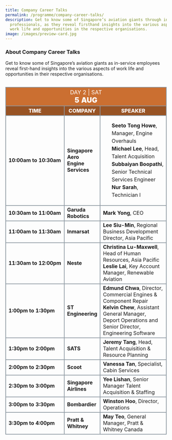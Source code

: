 ```yaml
---
title: Company Career Talks
permalink: /programme/company-career-talks/
description: Get to know some of Singapore’s aviation giants through in-service
  professionals, as they reveal firsthand insights into the various aspects of
  work life and opportunities in the respective organisations.
image: /images/preview-card.jpg
---
```

### **About Company Career Talks**

Get to know some of Singapore’s aviation giants    as in-service employees reveal first-hand insights into the various aspects of work life and opportunities in their respective organisations.

<table style="margin-top: 2rem;" class="table">
	<thead>
		<tr>
			<th class="center-title" colspan="4">
				<span style="font-size: 1.1rem;font-weight: 400;">DAY 2 |  SAT</span><br>
				<span style="font-size: 1.4rem; font-weight: 900;">5 AUG</span>
			</th>
		</tr>
		<tr>
			<th class="subtitle">Time</th>
			<th class="subtitle">Company</th>
			<th class="subtitle">Speaker</th>
		</tr>
	</thead>
	<tbody>
	<tr>
		<td><b>10:00am to 10:30am</b></td>
		<td><b>Singapore Aero Engine Services</b></td>
		<td>
			<ul class="speaker-list">
				<li><b>Seeto&nbsp;Tong Howe</b>, Manager, Engine Overhauls</li>
				<li><b>Michael Lee</b>, Head, Talent Acquisition</li>
				<li><b>Subbaiyan&nbsp;Boopathi</b>, Senior Technical Services Engineer</li>
				<li><b>Nur Sarah</b>, Technician I</li>
			</ul>
		</td>
	</tr>
	<tr>
		<td><b>10:30am to 11:00am</b></td>
		<td><b>Garuda Robotics</b></td>
		<td><b>Mark Yong</b>, CEO</td>
	</tr>
	<tr>
		<td><b>11:00am to 11:30am</b></td>
		<td><b>Inmarsat</b></td>
		<td><b>Lee Siu-Min</b>, Regional Business Development Director, Asia Pacific</td>
	</tr>
	<tr>
		<td><b>11:30am to 12:00pm</b></td>
		<td><b>Neste</b></td>
		<td><b>Christina Lu-Maxwell</b>, Head of Human Resources, Asia Pacific<br><b>Leslie Lai</b>, Key Account Manager, Renewable Aviation</td>
	</tr>
	<tr>
		<td><b>1:00pm to 1:30pm</b></td>
		<td><b>ST Engineering</b></td>
		<td><b>Edmund&nbsp;Chwa</b>, Director, Commercial Engines &amp; Component Repair<br><b>Kelvin Chew</b>, Assistant General Manager, Deport Operations and Senior&nbsp;Director, Engineering Software</td>
	</tr>
	<tr>
		<td class="tdtime"><b>1:30pm to 2:00pm</b></td>
		<td><b>SATS</b></td>
		<td><b>Jeremy Tang</b>, Head, Talent Acquisition &amp; Resource Planning</td>
	</tr>
	<tr>
		<td class="tdtime"><b>2:00pm to 2:30pm</b></td>
		<td><b>Scoot</b></td>
		<td><b>Vanessa Tan</b>, Specialist, Cabin Services</td>
	</tr>
	<tr>
		<td class="tdtime"><b>2:30pm to 3:00pm</b></td>
		<td><b>Singapore Airlines</b></td>
		<td><b>Yee&nbsp;Lishan</b>, Senior Manager Talent Acquisition &amp; Staffing</td>
	</tr>
	<tr>
		<td class="tdtime"><b>3:00pm to 3:30pm</b></td>
		<td><b>Bombardier</b></td>
		<td><b>Winston&nbsp;Hoo</b>, Director, Operations</td>
	</tr>
	<tr>
		<td class="tdtime"><b>3:30pm to 4:00pm</b></td>
		<td><b>Pratt &amp; Whitney</b></td>
		<td><b>May Teo</b>, General Manager, Pratt &amp; Whitney Canada</td>
	</tr>
	</tbody>
</table>

<style>#main-content .bp-section.bp-section-pagetitle, .bottom-navigation a {background-color: #CB6F31 !important;} .table .center-title{text-align: center; background-color: #CB6F31; color: white;} .table .subtitle{background-color: #985324; color: white; font-weight: 800; text-align: center; text-transform: uppercase; font-size: 1rem;} .table table, .table th, .table td{border: 2px solid #8E99A2 !important; vertical-align: middle !important;} .tdtime{width: 175px} .speaker-list{margin-left: 0rem !important; list-style: none !important;} .speaker-list li{font-size: 1rem; line-height: 1.5rem;} .speaker-list > li:last-child{margin-bottom: 1rem !important;}</style>